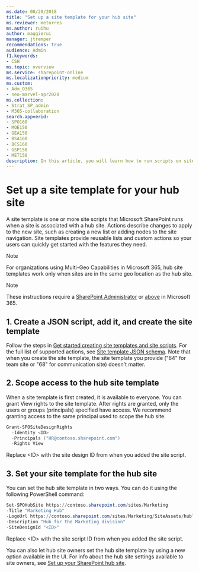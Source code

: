 ```yaml
---
ms.date: 08/20/2018
title: "Set up a site template for your hub site"
ms.reviewer: metorres
ms.author: ruihu
author: maggierui
manager: jtremper
recommendations: true
audience: Admin
f1.keywords:
- CSH
ms.topic: overview
ms.service: sharepoint-online
ms.localizationpriority: medium
ms.custom: 
- Adm_O365
- seo-marvel-apr2020
ms.collection:  
- Strat_SP_admin
- M365-collaboration
search.appverid:
- SPO160
- MOE150
- GEA150
- BSA160
- BCS160
- GSP150
- MET150
description: In this article, you will learn how to run scripts on sites when they're associated with a hub site.
---
```


# Set up a site template for your hub site  

A site template is one or more site scripts that Microsoft SharePoint runs when a site is associated with a hub site. Actions describe changes to apply to the new site, such as creating a new list or adding nodes to the site navigation. Site templates provide reusable lists and custom actions so your users can quickly get started with the features they need. 

> [!NOTE]
> For organizations using Multi-Geo Capabilities in Microsoft 365, hub site templates work only when sites are in the same geo location as the hub site.

> [!NOTE]
> These instructions require a [SharePoint Administrator](/sharepoint/sharepoint-admin-role) or [above](/microsoft-365/admin/add-users/about-admin-roles) in Microsoft 365.

## 1. Create a JSON script, add it, and create the site template 

Follow the steps in [Get started creating site templates and site scripts](/sharepoint/dev/declarative-customization/get-started-create-site-design/). For the full list of supported actions, see [Site template JSON schema](/sharepoint/dev/declarative-customization/site-design-json-schema/). Note that when you create the site template, the site template you provide ("64" for team site or "68" for communication site) doesn't matter. 

## 2. Scope access to the hub site template 
 
When a site template is first created, it is available to everyone. You can grant View rights to the site template. After rights are granted, only the users or groups (principals) specified have access. We recommend granting access to the same principal used to scope the hub site.

```PowerShell  
Grant-SPOSiteDesignRights  
  -Identity <ID> 
  -Principals ("HR@contoso.sharepoint.com")  
  -Rights View 
```

Replace \<ID\> with the site design ID from when you added the site script.

## 3. Set your site template for the hub site 
You can set the hub site template in two ways. You can do it using the following PowerShell command: 

```PowerShell   
Set-SPOHubSite https://contoso.sharepoint.com/sites/Marketing  
-Title "Marketing Hub"  
-LogoUrl https://contoso.sharepoint.com/sites/Marketing/SiteAssets/hublogo.png  
-Description "Hub for the Marketing division" 
-SiteDesignId "<ID>" 
```

Replace \<ID\> with the site script ID from when you added the site script.  

You can also let hub site owners set the hub site template by using a new option available in the UI. For info about the hub site settings available to site owners, see [Set up your SharePoint hub site](https://support.office.com/article/e2daed64-658c-4462-aeaf-7d1a92eba098). 


